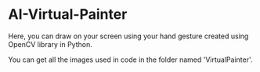# AI-Virtual-Painter
Here, you can draw on your screen using your hand gesture created using OpenCV library in Python.

You can get all the images used in code in the folder named 'VirtualPainter'.
